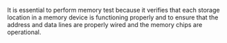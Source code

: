It is essential to perform memory test because it verifies that each storage location in a memory device is functioning properly and to ensure that the address and data lines are properly wired and the memory chips are operational.
